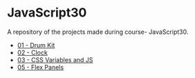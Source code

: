 # JavaScript30
A repository of the projects made during course- JavaScript30.
 
* [01 - Drum Kit](https://vaibhavvijay9.github.io/JavaScript30/01-DrumKit)
* [02 - Clock](https://vaibhavvijay9.github.io/JavaScript30/02-Clock)
* [03 - CSS Variables and JS](https://vaibhavvijay9.github.io/JavaScript30/03-CSS-Variables)
* [05 - Flex Panels](https://vaibhavvijay9.github.io/JavaScript30/05-Flex-Panel-Gallery)
